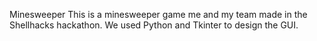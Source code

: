 Minesweeper
This is a minesweeper game me and my team made in the Shellhacks hackathon. We used Python and Tkinter to design the GUI.

